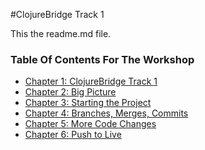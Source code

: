 #ClojureBridge Track 1

This the readme.md file. 


### Table Of Contents For The Workshop
* [Chapter 1: ClojureBridge Track 1](Pages/Page%201_Intro%20TOC.md)
* [Chapter 2: Big Picture](Pages/Page%202_Big%20Picture.md)
* [Chapter 3: Starting the Project](Pages/Page%203_Start%20project.md)
* [Chapter 4: Branches, Merges, Commits](Pages/Page%204_%20Change%20code.md)
* [Chapter 5: More Code Changes](Pages/Page%205_More%20code%20changes.md)
* [Chapter 6: Push to Live](Pages/Page%206_Push%20to%20live.md)
